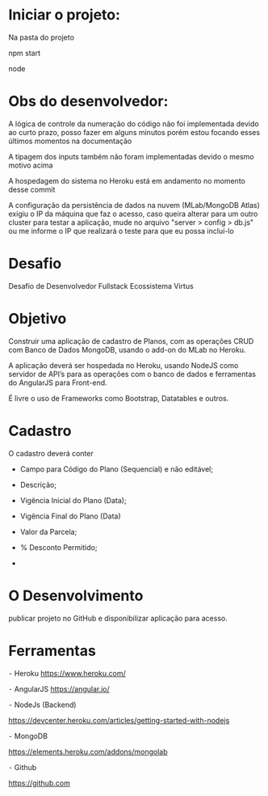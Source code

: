 # Iniciar o projeto:
Na pasta do projeto

npm start

node

# Obs do desenvolvedor: 
A lógica de controle da numeração do código não foi implementada devido ao curto prazo, posso fazer em alguns minutos porém estou focando esses últimos momentos na documentação

A tipagem dos inputs também não foram implementadas devido o mesmo motivo acima

A hospedagem do sistema no Heroku está em andamento no momento desse commit

A configuração da persistência de dados na nuvem (MLab/MongoDB Atlas) exigiu o IP da máquina que faz o acesso, caso queira alterar para um outro cluster para testar a aplicação, mude no arquivo "server > config > db.js" ou me informe o IP que realizará o teste para que eu possa incluí-lo 



# Desafio
Desafio de Desenvolvedor Fullstack Ecossistema Virtus

# Objetivo
Construir uma aplicação de cadastro de Planos, com as operações CRUD com Banco de Dados MongoDB, usando o add-on do MLab no Heroku.

A aplicação deverá ser hospedada no Heroku, usando NodeJS como servidor de API’s para as operações com o banco de dados e ferramentas do AngularJS para Front-end.

É livre o uso de Frameworks como Bootstrap, Datatables e outros.

# Cadastro

 O cadastro deverá conter       

-  Campo para Código do Plano (Sequencial) e não editável;

-  Descrição;

-  Vigência Inicial do Plano (Data);

-  Vigência Final do Plano (Data) 

-  Valor da Parcela;

-   % Desconto Permitido;

-

#  O Desenvolvimento

publicar projeto no GitHub e disponibilizar aplicação para acesso.           


# Ferramentas
⁃ Heroku
https://www.heroku.com/

⁃ AngularJS
https://angular.io/

⁃ NodeJs (Backend)

https://devcenter.heroku.com/articles/getting-started-with-nodejs

⁃ MongoDB

  https://elements.heroku.com/addons/mongolab

⁃ Github

  https://github.com
  


